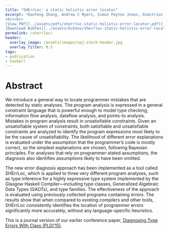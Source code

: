 ```yaml
---
title: "SHErrLoc: a static holistic error locator"
excerpt: "Danfeng Zhang, Andrew C Myers, Simon Peyton Jones, Dimitrios Vytiniotis <br><br> Published in <em>Transactions on Programming Languages and Systems</em>, Vol 34(4)
<br><br>
[View PDF](../assets/pdfs/sherrloc-static-holistic-error-locator.pdf){: .btn .btn--info ..btn--large}
[Download BibTex](../assets/bibtex/sherrloc-static-holistic-error-locator.bib){: .btn .btn--info ..btn--large}"
permalink: /sherrloc/
header:
  overlay_image: /assets/images/spj-stock-header.jpg
  overlay_filter: 0.5
tags:
- publication
- haskell
---
```


# Abstract

We introduce a general way to locate programmer mistakes that are detected by static analyses. The program analysis is expressed in a general constraint language that is powerful enough to model type checking, information flow analysis, dataflow analysis, and points-to analysis. Mistakes in program analysis result in unsatisfiable constraints. Given an unsatisfiable system of constraints, both satisfiable and unsatisfiable constraints are analyzed to identify the program expressions most likely to be the cause of unsatisfiability. The likelihood of different error explanations is evaluated under the assumption that the programmer’s code is mostly correct, so the simplest explanations are chosen, following Bayesian principles. For analyses that rely on programmer-stated assumptions, the diagnosis also identifies assumptions likely to have been omitted.

The new error diagnosis approach has been implemented as a tool called SHErrLoc, which is applied to three very different program analyses, such as type inference for a highly expressive type system implemented by the Glasgow Haskell Compiler—including type classes, Generalized Algebraic Data Types (GADTs), and type families. The effectiveness of the approach is evaluated using previously collected programs containing errors. The results show that when compared to existing compilers and other tools, SHErrLoc consistently identifies the location of programmer errors significantly more accurately, without any language-specific heuristics.

This is a journal version of our earlier conference paper, [Diagnosing Type Errors With Class (PLDI’15)](../diagnosing-type-errors/).
